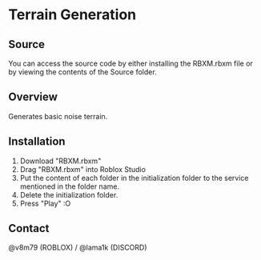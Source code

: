# Terrain Generation

## Source
You can access the source code by either installing the RBXM.rbxm file or by viewing the contents of the Source folder.

## Overview
Generates basic noise terrain.

## Installation
1. Download "RBXM.rbxm"
2. Drag "RBXM.rbxm" into Roblox Studio
3. Put the content of each folder in the initialization folder to the service mentioned in the folder name.
4. Delete the initialization folder.
5. Press "Play" :O

## Contact
@v8m79 (ROBLOX) / @lama1k (DISCORD)
